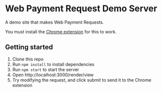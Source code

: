 # Web Payment Request Demo Server

A demo site that makes Web Payment Requests.

You must install the [Chrome extension](https://github.com/emschwartz/web-payment-request-chrome) for this to work.

## Getting started

1. Clone this repo
2. Run `npm install` to install dependencies
3. Run `npm start` to start the server
4. Open http://localhost:3000/render/view
5. Try modifying the request, and click submit to send it to the Chrome extension

